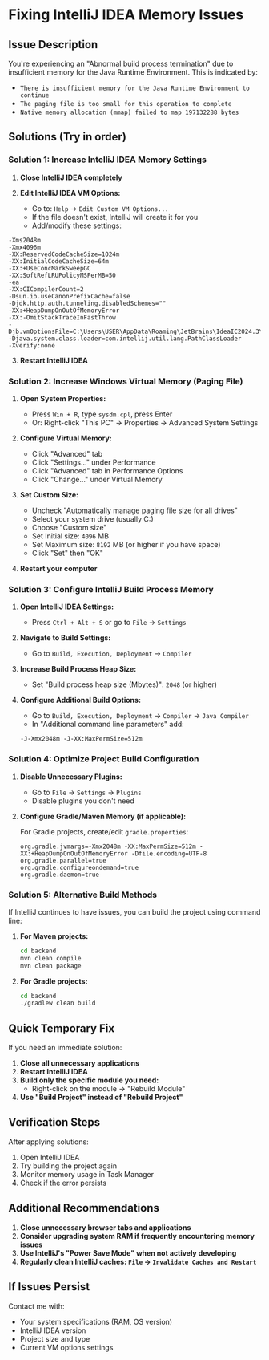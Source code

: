 # Fixing IntelliJ IDEA Memory Issues

## Issue Description
You're experiencing an "Abnormal build process termination" due to insufficient memory for the Java Runtime Environment. This is indicated by:
- `There is insufficient memory for the Java Runtime Environment to continue`
- `The paging file is too small for this operation to complete`
- `Native memory allocation (mmap) failed to map 197132288 bytes`

## Solutions (Try in order)

### Solution 1: Increase IntelliJ IDEA Memory Settings

1. **Close IntelliJ IDEA completely**

2. **Edit IntelliJ IDEA VM Options:**
   - Go to: `Help` → `Edit Custom VM Options...`
   - If the file doesn't exist, IntelliJ will create it for you
   - Add/modify these settings:

```
-Xms2048m
-Xmx4096m
-XX:ReservedCodeCacheSize=1024m
-XX:InitialCodeCacheSize=64m
-XX:+UseConcMarkSweepGC
-XX:SoftRefLRUPolicyMSPerMB=50
-ea
-XX:CICompilerCount=2
-Dsun.io.useCanonPrefixCache=false
-Djdk.http.auth.tunneling.disabledSchemes=""
-XX:+HeapDumpOnOutOfMemoryError
-XX:-OmitStackTraceInFastThrow
-Djb.vmOptionsFile=C:\Users\USER\AppData\Roaming\JetBrains\IdeaIC2024.3\idea64.exe.vmoptions
-Djava.system.class.loader=com.intellij.util.lang.PathClassLoader
-Xverify:none
```

3. **Restart IntelliJ IDEA**

### Solution 2: Increase Windows Virtual Memory (Paging File)

1. **Open System Properties:**
   - Press `Win + R`, type `sysdm.cpl`, press Enter
   - Or: Right-click "This PC" → Properties → Advanced System Settings

2. **Configure Virtual Memory:**
   - Click "Advanced" tab
   - Click "Settings..." under Performance
   - Click "Advanced" tab in Performance Options
   - Click "Change..." under Virtual Memory

3. **Set Custom Size:**
   - Uncheck "Automatically manage paging file size for all drives"
   - Select your system drive (usually C:)
   - Choose "Custom size"
   - Set Initial size: `4096` MB
   - Set Maximum size: `8192` MB (or higher if you have space)
   - Click "Set" then "OK"

4. **Restart your computer**

### Solution 3: Configure IntelliJ Build Process Memory

1. **Open IntelliJ IDEA Settings:**
   - Press `Ctrl + Alt + S` or go to `File` → `Settings`

2. **Navigate to Build Settings:**
   - Go to `Build, Execution, Deployment` → `Compiler`

3. **Increase Build Process Heap Size:**
   - Set "Build process heap size (Mbytes)": `2048` (or higher)

4. **Configure Additional Build Options:**
   - Go to `Build, Execution, Deployment` → `Compiler` → `Java Compiler`
   - In "Additional command line parameters" add:
   ```
   -J-Xmx2048m -J-XX:MaxPermSize=512m
   ```

### Solution 4: Optimize Project Build Configuration

1. **Disable Unnecessary Plugins:**
   - Go to `File` → `Settings` → `Plugins`
   - Disable plugins you don't need

2. **Configure Gradle/Maven Memory (if applicable):**
   
   For Gradle projects, create/edit `gradle.properties`:
   ```properties
   org.gradle.jvmargs=-Xmx2048m -XX:MaxPermSize=512m -XX:+HeapDumpOnOutOfMemoryError -Dfile.encoding=UTF-8
   org.gradle.parallel=true
   org.gradle.configureondemand=true
   org.gradle.daemon=true
   ```

### Solution 5: Alternative Build Methods

If IntelliJ continues to have issues, you can build the project using command line:

1. **For Maven projects:**
   ```bash
   cd backend
   mvn clean compile
   mvn clean package
   ```

2. **For Gradle projects:**
   ```bash
   cd backend
   ./gradlew clean build
   ```

## Quick Temporary Fix

If you need an immediate solution:

1. **Close all unnecessary applications**
2. **Restart IntelliJ IDEA**
3. **Build only the specific module you need:**
   - Right-click on the module → "Rebuild Module"
4. **Use "Build Project" instead of "Rebuild Project"**

## Verification Steps

After applying solutions:

1. Open IntelliJ IDEA
2. Try building the project again
3. Monitor memory usage in Task Manager
4. Check if the error persists

## Additional Recommendations

1. **Close unnecessary browser tabs and applications**
2. **Consider upgrading system RAM if frequently encountering memory issues**
3. **Use IntelliJ's "Power Save Mode" when not actively developing**
4. **Regularly clean IntelliJ caches: `File` → `Invalidate Caches and Restart`**

## If Issues Persist

Contact me with:
- Your system specifications (RAM, OS version)
- IntelliJ IDEA version
- Project size and type
- Current VM options settings
